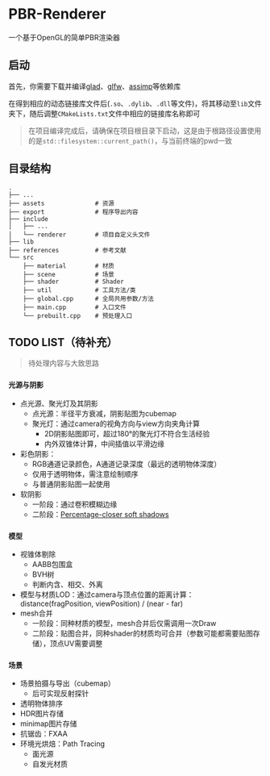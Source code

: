 # PBR-Renderer
一个基于OpenGL的简单PBR渲染器

## 启动
首先，你需要下载并编译[glad](https://glad.dav1d.de/)、[glfw](https://www.glfw.org/)、[assimp](https://github.com/assimp/assimp)等依赖库

在得到相应的动态链接库文件后(`.so`、`.dylib`、`.dll`等文件)，将其移动至`lib`文件夹下，随后调整`CMakeLists.txt`文件中相应的链接库名称即可

> 在项目编译完成后，请确保在项目根目录下启动，这是由于根路径设置使用的是`std::filesystem::current_path()`，与当前终端的pwd一致

## 目录结构
```
.
├── ...
├── assets              # 资源
├── export              # 程序导出内容
├── include
│   ├── ...
│   └── renderer        # 项目自定义头文件
├── lib
├── references          # 参考文献
└── src
    ├── material        # 材质
    ├── scene           # 场景
    ├── shader          # Shader
    ├── util            # 工具方法/类
    ├── global.cpp      # 全局共用参数/方法
    ├── main.cpp        # 入口文件
    └── prebuilt.cpp    # 预处理入口
```

## TODO LIST（待补充）
> 待处理内容与大致思路

### **`光源与阴影`**
* 点光源、聚光灯及其阴影
    * 点光源：半径平方衰减，阴影贴图为cubemap
    * 聚光灯：通过camera的视角方向与view方向夹角计算
        * 2D阴影贴图即可，超过180°的聚光灯不符合生活经验
        * 内外双锥体计算，中间插值以平滑边缘
* 彩色阴影：
    * RGB通道记录颜色，A通道记录深度（最远的透明物体深度）
    * 仅用于透明物体，需注意绘制顺序
    * 与普通阴影贴图一起使用
* 软阴影
    * 一阶段：通过卷积模糊边缘
    * 二阶段：[Percentage-closer soft shadows](https://dl.acm.org/doi/10.1145/1187112.1187153)

### **`模型`**
* 视锥体剔除
    * AABB包围盒
    * BVH树
    * 判断内含、相交、外离
* 模型与材质LOD：通过camera与顶点位置的距离计算：distance(fragPosition, viewPosition) / (near - far)
* mesh合并
    * 一阶段：同种材质的模型，mesh合并后仅需调用一次Draw
    * 二阶段：贴图合并，同种shader的材质均可合并（参数可能都需要贴图存储），顶点UV需要调整

### **`场景`**
* 场景拍摄与导出（cubemap）
    * 后可实现反射探针
* 透明物体排序
* HDR图片存储
* minimap图片存储
* 抗锯齿：FXAA
* 环境光烘焙：Path Tracing
    * 面光源
    * 自发光材质
